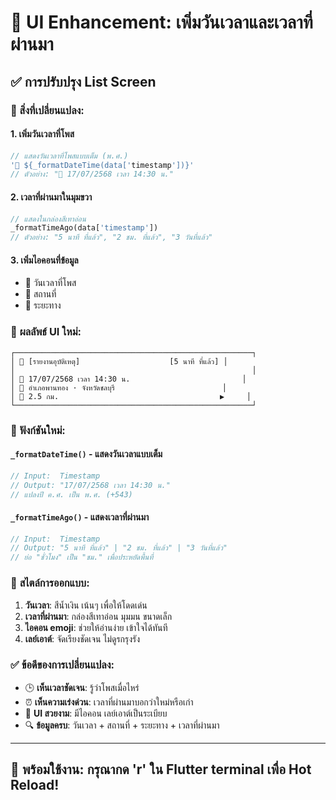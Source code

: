 # 🎨 UI Enhancement: เพิ่มวันเวลาและเวลาที่ผ่านมา

## ✅ การปรับปรุง List Screen

### 🔄 สิ่งที่เปลี่ยนแปลง:

#### 1. **เพิ่มวันเวลาที่โพส**
```dart
// แสดงวันเวลาที่โพสแบบเต็ม (พ.ศ.)
'📅 ${_formatDateTime(data['timestamp'])}'
// ตัวอย่าง: "📅 17/07/2568 เวลา 14:30 น."
```

#### 2. **เวลาที่ผ่านมาในมุมขวา**
```dart
// แสดงในกล่องสีเทาอ่อน
_formatTimeAgo(data['timestamp'])
// ตัวอย่าง: "5 นาที ที่แล้ว", "2 ชม. ที่แล้ว", "3 วันที่แล้ว"
```

#### 3. **เพิ่มไอคอนที่ข้อมูล**
- 📅 วันเวลาที่โพส
- 📍 สถานที่
- 📏 ระยะทาง

### 🎯 **ผลลัพธ์ UI ใหม่:**

```
┌─────────────────────────────────────────────────────┐
│ 🚗 [รายงานอุบัติเหตุ]                    [5 นาที ที่แล้ว] │
│                                                     │
│ 📅 17/07/2568 เวลา 14:30 น.                         │
│ 📍 อำเภอพานทอง · จังหวัดชลบุรี                        │
│ 📏 2.5 กม.                                    ▶     │
└─────────────────────────────────────────────────────┘
```

### 📝 **ฟังก์ชันใหม่:**

#### `_formatDateTime()` - แสดงวันเวลาแบบเต็ม
```dart
// Input:  Timestamp
// Output: "17/07/2568 เวลา 14:30 น."
// แปลงปี ค.ศ. เป็น พ.ศ. (+543)
```

#### `_formatTimeAgo()` - แสดงเวลาที่ผ่านมา
```dart
// Input:  Timestamp
// Output: "5 นาที ที่แล้ว" | "2 ชม. ที่แล้ว" | "3 วันที่แล้ว"
// ย่อ "ชั่วโมง" เป็น "ชม." เพื่อประหยัดพื้นที่
```

### 🎨 **สไตล์การออกแบบ:**

1. **วันเวลา**: สีน้ำเงิน เน้นๆ เพื่อให้โดดเด่น
2. **เวลาที่ผ่านมา**: กล่องสีเทาอ่อน มุมมน ขนาดเล็ก
3. **ไอคอน emoji**: ช่วยให้อ่านง่าย เข้าใจได้ทันที
4. **เลย์เอาต์**: จัดเรียงชัดเจน ไม่ดูรกรุงรัง

### ✅ **ข้อดีของการเปลี่ยนแปลง:**

- 🕒 **เห็นเวลาชัดเจน**: รู้ว่าโพสเมื่อไหร่
- ⏰ **เห็นความเร่งด่วน**: เวลาที่ผ่านมาบอกว่าใหม่หรือเก่า
- 📱 **UI สวยงาม**: มีไอคอน เลย์เอาต์เป็นระเบียบ
- 🔍 **ข้อมูลครบ**: วันเวลา + สถานที่ + ระยะทาง + เวลาที่ผ่านมา

---

## 🚀 **พร้อมใช้งาน**: กรุณากด 'r' ใน Flutter terminal เพื่อ Hot Reload!
